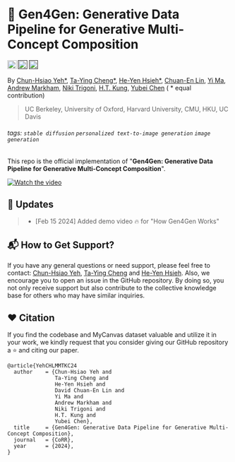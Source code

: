 # 🌅 Gen4Gen: Generative Data Pipeline for Generative Multi-Concept Composition

<a href="https://danielchyeh.github.io/Gen4Gen/"><img src="https://img.shields.io/static/v1?label=Project&message=Website&color=blue" height=20.5></a>
<a href=""><img src="https://img.shields.io/static/v1?label=Paper&message=Link&color=green" height=20.5></a>
<a href=""><img src="https://img.shields.io/static/v1?label=Project&message=Video&color=red" height=20.5></a>

By [Chun-Hsiao Yeh*](https://danielchyeh.github.io/), [Ta-Ying Cheng*](https://ttchengab.github.io/), [He-Yen Hsieh*](https://www.linkedin.com/in/he-yen-hsieh/), [Chuan-En Lin](https://chuanenlin.com/), [Yi Ma](https://people.eecs.berkeley.edu/~yima/), [Andrew Markham](https://www.cs.ox.ac.uk/people/andrew.markham/), [Niki Trigoni](https://www.cs.ox.ac.uk/people/niki.trigoni/), [H.T. Kung](https://www.eecs.harvard.edu/htk/), [Yubei Chen](https://yubeichen.com/) ( * equal contribution)

> UC Berkeley, University of Oxford, Harvard University, CMU, HKU, UC Davis

###### tags: `stable diffusion` `personalized text-to-image generation` `image generation`

This repo is the official implementation of "**Gen4Gen: Generative Data Pipeline for Generative Multi-Concept Composition**".

[![Watch the video](https://img.youtube.com/vi/T-D1KVIuvjA/maxresdefault.jpg)](https://youtu.be/T-D1KVIuvjA)

## 📝 Updates

>- [Feb 15 2024] Added demo video 🔥 for "How Gen4Gen Works" 

## 📬 How to Get Support?
If you have any general questions or need support, please feel free to contact: [Chun-Hsiao Yeh](mailto:daniel_yeh@berkeley.edu), [Ta-Ying Cheng](mailto:taying.cheng@gmail.com) and [He-Yen Hsieh](mailto:m10502103@gmail.com). Also, we encourage you to open an issue in the GitHub repository. By doing so, you not only receive support but also contribute to the collective knowledge base for others who may have similar inquiries.

## :heart: <a name="11"></a> Citation
If you find the codebase and MyCanvas dataset valuable and utilize it in your work, we kindly request that you consider giving our GitHub repository a ⭐ and citing our paper.
```
@article{YehCHLMMTKC24
  author    = {Chun-Hsiao Yeh and
               Ta-Ying Cheng and
               He-Yen Hsieh and
               David Chuan-En Lin and
               Yi Ma and
               Andrew Markham and
               Niki Trigoni and
               H.T. Kung and
               Yubei Chen},
  title     = {Gen4Gen: Generative Data Pipeline for Generative Multi-Concept Composition},
  journal   = {CoRR},
  year      = {2024},
}
```
